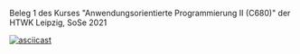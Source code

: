 Beleg 1 des Kurses "Anwendungsorientierte Programmierung II (C680)" der HTWK Leipzig, SoSe 2021

[![asciicast](https://asciinema.org/a/zlcHLVN062ydRcDRVDNXBz4GG.svg)](https://asciinema.org/a/zlcHLVN062ydRcDRVDNXBz4GG?t=1)


